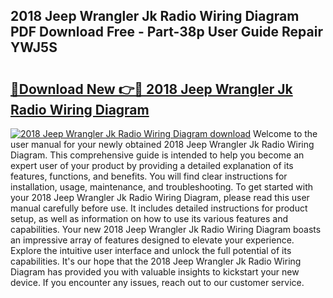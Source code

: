 ## 2018 Jeep Wrangler Jk Radio Wiring Diagram PDF Download Free - Part-38p User Guide Repair YWJ5S

# <h2><a href="http://dfsnz0.blite.top/?on=2018+Jeep+Wrangler+Jk+Radio+Wiring+Diagram">🔗Download New 👉🔴 2018 Jeep Wrangler Jk Radio Wiring Diagram</a></h2>

[![2018 Jeep Wrangler Jk Radio Wiring Diagram download](https://i.imgur.com/lujVjoI.png)](http://dfsnz0.blite.top/?on=2018+Jeep+Wrangler+Jk+Radio+Wiring+Diagram)
Welcome to the user manual for your newly obtained 2018 Jeep Wrangler Jk Radio Wiring Diagram. This comprehensive guide is intended to help you become an expert user of your product by providing a detailed explanation of its features, functions, and benefits. You will find clear instructions for installation, usage, maintenance, and troubleshooting. To get started with your 2018 Jeep Wrangler Jk Radio Wiring Diagram, please read this user manual carefully before use. It includes detailed instructions for product setup, as well as information on how to use its various features and capabilities. Your new 2018 Jeep Wrangler Jk Radio Wiring Diagram boasts an impressive array of features designed to elevate your experience. Explore the intuitive user interface and unlock the full potential of its capabilities. It's our hope that the 2018 Jeep Wrangler Jk Radio Wiring Diagram has provided you with valuable insights to kickstart your new device. If you encounter any issues, reach out to our customer service.
